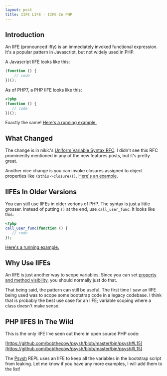```yaml
---
layout: post
title: IIFE LIFE - IIFE In PHP
---
```


## Introduction

An IIFE (pronounced iffy) is an immediately invoked functional expression.  It's a popular pattern in Javascript, but not widely used in PHP.

A Javascript IIFE looks like this:

```js
(function () {
    // code
})();
```

As of PHP7, a PHP IIFE looks like this:

```php
<?php
(function () {
   // code
})();
```

Exactly the same!  [Here's a running example.](https://3v4l.org/drJCV)

## What Changed

The change is in nikic's [Uniform Variable Syntax RFC](https://wiki.php.net/rfc/uniform_variable_syntax).  I didn't see this RFC prominently mentioned in any of the new features posts, but it's pretty great.

Another nice change is you can invoke closures assigned to object properties like `($this->closure)()`.  [Here's an example](https://3v4l.org/DVXE4).

## IIFEs In Older Versions

You can still use IIFEs in older verions of PHP. The syntax is just a little grosser.  Instead of putting `()` at the end, use `call_user_func`.  It looks like this:

```php
<?php
call_user_func(function () {
   // code
});
```

[Here's a running example.](https://3v4l.org/7LXhL)

## Why Use IIFEs

An IIFE is just another way to scope variables.  Since you can set [property and method visibility](http://php.net/manual/en/language.oop5.visibility.php), you should normally just do that.

That being said, the pattern can still be useful.  The first time I saw an IIFE being used was to scope some bootstrap code in a legacy codebase.  I think that is probably the best use case for an IIFE; variable scoping where a class doesn't make sense.

## PHP IIFES In The Wild

This is the only IIFE I've seen out there in open source PHP code:

[https://github.com/bobthecow/psysh/blob/master/bin/psysh#L15](https://github.com/bobthecow/psysh/blob/master/bin/psysh#L15)

The [Psysh](psysh.org) REPL uses an IIFE to keep all the variables in the bootstrap script from leaking.  Let me know if you have any more examples, I will add them to the list!
